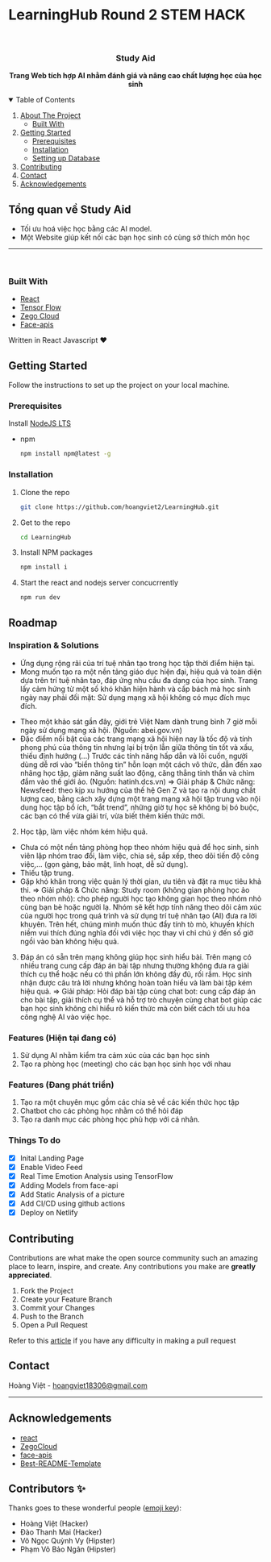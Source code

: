 # LearningHub Round 2 STEM HACK



<!-- PROJECT LOGO -->
<br />

<p align="center">

  <strong>
    <h3 align="center" >Study Aid</h3>
  </strong>
  <p align="center">
    <strong>
      Trang Web tích hợp AI nhằm đánh giá và nâng cao chất lượng học của học sinh
    </strong>
  </p>
</p>

<!-- TABLE OF CONTENTS -->
<details open="open">
  <summary>Table of Contents</summary>
  <ol>
    <li>
      <a href="#about-the-project">About The Project</a>
      <ul>
        <li><a href="#built-with">Built With</a></li>
      </ul>
    </li>
    <li>
      <a href="#getting-started">Getting Started</a>
      <ul>
        <li><a href="#prerequisites">Prerequisites</a></li>
        <li><a href="#installation">Installation</a></li>
        <li><a href="#installation">Setting up Database</a></li>
      </ul>
    </li>
    <li><a href="#contributing">Contributing</a></li>
    <li><a href="#contact">Contact</a></li>
    <li><a href="#acknowledgements">Acknowledgements</a></li>
  </ol>
</details>

## Tổng quan về Study Aid

- Tối ưu hoá việc học bằng các AI model.
- Một Website giúp kết nối các bạn học sinh có cùng sở thích môn học


---

<br/>

### Built With

- [React](https://reactjs.org/docs/getting-started.html)
- [Tensor Flow](https://www.tensorflow.org/)
- [Zego Cloud](https://github.com/hoangviet2/LearningHub.git)
- [Face-apis](https://justadudewhohacks.github.io/face-api.js/docs/index.html)

Written in React Javascript ♥

## Getting Started

Follow the instructions to set up the project on your local machine.

### Prerequisites

Install [NodeJS LTS](https://nodejs.org/en/)

- npm

  ```sh
  npm install npm@latest -g
  ```

### Installation

1. Clone the repo

   ```sh
   git clone https://github.com/hoangviet2/LearningHub.git
   ```

2. Get to the repo

   ```sh
   cd LearningHub
   ```

2. Install NPM packages

   ```sh
   npm install i
   ```

3. Start the react and nodejs server concucrrently

   ```sh
   npm run dev
   ```

## Roadmap
### Inspiration & Solutions
- Ứng dụng rộng rãi của trí tuệ nhân tạo trong học tập thời điểm hiện tại.
- Mong muốn tạo ra một nền tảng giáo dục hiện đại, hiệu quả và toàn diện dựa trên trí tuệ nhân tạo, đáp ứng nhu cầu đa dạng của học sinh. Trang lấy cảm hứng từ một số khó khăn hiện hành và cấp bách mà học sinh ngày nay phải đối mặt:
Sử dụng mạng xã hội không có mục đích mục đích.
+ Theo một khảo sát gần đây, giới trẻ Việt Nam dành trung bình 7 giờ mỗi ngày sử dụng mạng xã hội. (Nguồn: abei.gov.vn)
+ Đặc điểm nổi bật của các trang mạng xã hội hiện nay là tốc độ và tính phong phú của thông tin nhưng lại bị trộn lẫn giữa thông tin tốt và xấu, thiếu định hướng (...) Trước các tính năng hấp dẫn và lôi cuốn, người dùng dễ rơi vào “biển thông tin” hỗn loạn một cách vô thức, dẫn đến xao nhãng học tập, giảm năng suất lao động, căng thẳng tinh thần và chìm đắm vào thế giới ảo. (Nguồn: hatinh.dcs.vn)
⇒ Giải pháp & Chức năng: Newsfeed: theo kịp xu hướng của thế hệ Gen Z và tạo ra nội dung chất lượng cao, bằng cách xây dựng một trang mạng xã hội tập trung vào nội dung học tập bổ ích, “bắt trend”, những giờ tự học sẽ không bị bó buộc, các bạn có thể vừa giải trí, vừa biết thêm kiến thức mới.
2. Học tập, làm việc nhóm kém hiệu quả.
+ Chưa có một nền tảng phòng họp theo nhóm hiệu quả để học sinh, sinh viên lập nhóm trao đổi, làm việc, chia sẻ, sắp xếp, theo dõi tiến độ công việc,... (gọn gàng, bảo mật, linh hoạt, dễ sử dụng).
+ Thiếu tập trung. 
+ Gặp khó khăn trong việc quản lý thời gian, ưu tiên và đặt ra mục tiêu khả thi. 
⇒ Giải pháp & Chức năng: Study room (không gian phòng học ảo theo nhóm nhỏ): cho phép người học tạo không gian học theo nhóm nhỏ cùng bạn bè hoặc người lạ. Nhóm sẽ kết hợp tính năng theo dõi cảm xúc của người học trong quá trình và sử dụng trí tuệ nhân tạo (AI) đưa ra lời khuyên. Trên hết, chúng mình muốn thúc đẩy tính tò mò, khuyến khích niềm vui thích đúng nghĩa đối với việc học thay vì chỉ chú ý đến số giờ ngồi vào bàn không hiệu quả.
3. Đáp án có sẵn trên mạng không giúp học sinh hiểu bài. Trên mạng có nhiều trang cung cấp đáp án bài tập nhưng thường không đưa ra giải thích cụ thể hoặc nếu có thì phần lớn không đầy đủ, rối rắm. Học sinh nhận được câu trả lời nhưng không hoàn toàn hiểu và làm bài tập kém hiệu quả.
⇒ Giải pháp: Hỏi đáp bài tập cùng chat bot: cung cấp đáp án cho bài tập, giải thích cụ thể và hỗ trợ trò chuyện cùng chat bot giúp các bạn học sinh không chỉ hiểu rõ kiến thức mà còn biết cách tối ưu hóa công nghệ AI vào việc học.
### Features (Hiện tại đang có)
1. Sử dụng AI nhằm kiểm tra cảm xúc của các bạn học sinh
2. Tạo ra phòng học (meeting) cho các bạn học sinh học với nhau
### Features (Đang phát triển)
1. Tạo ra một chuyên mục gồm các chia sẻ về các kiến thức học tập
2. Chatbot cho các phòng học nhằm có thể hỏi đáp
3. Tạo ra danh mục các phòng học phù hợp với cá nhân.

### Things To do

- [x] Inital Landing Page
- [x] Enable Video Feed
- [x] Real Time Emotion Analysis using TensorFlow
- [x] Adding Models from face-api
- [x] Add Static Analysis of a picture
- [x] Add CI/CD using github actions
- [x] Deploy on Netlify

## Contributing

Contributions are what make the open source community such an amazing place to learn, inspire, and create. Any contributions you make are **greatly appreciated**.

1. Fork the Project
2. Create your Feature Branch
3. Commit your Changes
4. Push to the Branch
5. Open a Pull Request

Refer to this [article](https://medium.com/swlh/guide-to-git-a-practical-approach-27926a1ff564?sk=b54ca413a142c275f5d2901d0384a0db) if you have any difficulty in making a pull request

## Contact

Hoàng Việt - hoangviet18306@gmail.com

---

## Acknowledgements

- [react](https://reactjs.org/)
- [ZegoCloud](https://www.zegocloud.com/)
- [face-apis](https://justadudewhohacks.github.io/face-api.js/docs/index.html)
- [Best-README-Template](https://github.com/othneildrew/Best-README-Template)

<!-- https://www.markdownguide.org/basic-syntax/#reference-style-links -->

## Contributors ✨

Thanks goes to these wonderful people ([emoji key](https://allcontributors.org/docs/en/emoji-key)):

<!-- ALL-CONTRIBUTORS-LIST:START - Do not remove or modify this section -->
<!-- prettier-ignore-start -->
<!-- markdownlint-disable -->
- Hoàng Việt (Hacker)
- Đào Thanh Mai (Hacker)
- Võ Ngọc Quỳnh Vy (Hipster)
- Phạm Võ Bảo Ngân (Hipster)
